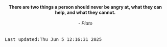 
<div align="center"><b><span>There are two things a person should never be angry at, what they can help, and what they cannot.</span></b><br><br><i> - Plato</i></div>
<br><br><kbd>Last updated:Thu Jun  5 12:16:31 2025</kbd>